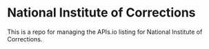 # National Institute of Corrections
This is a repo for managing the APIs.io listing for National Institute of Corrections.